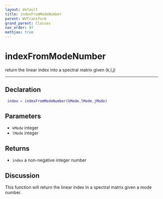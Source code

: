 ```yaml
---
layout: default
title: indexFromModeNumber
parent: WVTransform
grand_parent: Classes
nav_order: 97
mathjax: true
---
```


#  indexFromModeNumber

return the linear index into a spectral matrix given (k,l,j)


---

## Declaration
```matlab
 index = indexFromModeNumber(kMode,lMode,jMode)
```
## Parameters
+ `kMode`  integer
+ `lMode`  integer

## Returns
+ `index`  a non-negative integer number

## Discussion

  This function will return the linear index in a spectral
  matrix given a mode number.
 
          
